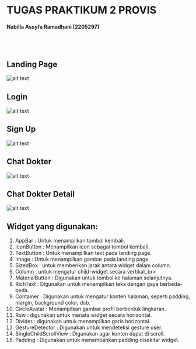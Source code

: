 # TUGAS PRAKTIKUM 2 PROVIS
#### Nabilla Assyfa Ramadhani [2205297]
<br><br>
## Landing Page
![alt text](https://github.com/nabillassyfa/TP2-PROVIS/blob/main/LandingPage.png)
## Login
![alt text](https://github.com/nabillassyfa/TP2-PROVIS/blob/main/Login.png)
## Sign Up
![alt text](https://github.com/nabillassyfa/TP2-PROVIS/blob/main/Sign%20Up.png)
## Chat Dokter
![alt text](https://github.com/nabillassyfa/TP2-PROVIS/blob/main/Chat%20Dokter.png)
## Chat Dokter Detail
![alt text](https://github.com/nabillassyfa/TP2-PROVIS/blob/main/Chat%20Detail.png)
## Widget yang digunakan: <br>
1. AppBar : Untuk menampilkan tombol kembali.<br>
2. IconButton : Menampilkan icon sebagai tombol kembali.<br>
3. TextButton : Untuk menampilkan text pada landing page.<br>
4. Image : Untuk menampilkan gambar pada landing page.<br>
5. SizedBox : untuk memberikan jarak antara widget dalam column.<br>
6. Column : untuk mengatur child-widget secara vertikal.,br>
7. MaterialButton : Digunakan untuk tombol ke halaman selanjutnya.<br>
8. RichText : Digunakan untuk menampilkan teks dengan gaya berbeda-beda.<br>
9. Container : Digunakan untuk mengatur konten halaman, seperti padding, margin, background color, dsb.<br>
10. CircleAvatar : Menampilkan gambar profil berbentuk lingkaran.<br>
11. Row : digunakan untuk menata widget secara horizontal.<br>
12. Divider : digunakan untuk menampilkan garis horizontal.<br>
13. GestureDetector : Digunakan untuk mendeteksi gesture user.<br>
14. SingleChildScrollView : Digunakan agar konten dapat di scroll.<br>
15. Padding : Digunakan untuk menambahkan padding disekitar widget.<br>

